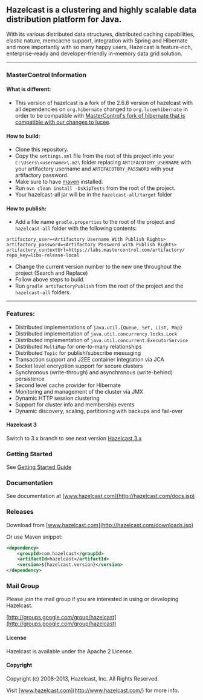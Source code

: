 ## Hazelcast is a clustering and highly scalable data distribution platform for Java.

With its various distributed data structures, distributed caching capabilities, elastic nature, memcache support,
integration with Spring and Hibernate and more importantly with so many happy users, Hazelcast is feature-rich,
enterprise-ready and developer-friendly in-memory data grid solution.

---

### MasterControl Information

#### What is different:
- This version of hazelcast is a fork of the 2.6.8 version of hazelcast with all dependencies on `org.hibernate` changed to `org.luceehibernate`
in order to be compatible with [MasterControl's fork of hibernate that is compatible with our changes to lucee](https://github.com/MasterControlInc/hibernate-orm).

#### How to build:
- Clone this repository.
- Copy the `settings.xml` file from the root of this project into your `C:\Users\<username>\.m2\` folder replacing `ARTIFACOTORY_USERNAME` with your artifactory username and `ARTIFACOTORY_PASSWORD` with your artifactory password.
- Make sure to have [maven](https://maven.apache.org/install.html) installed.
- Run `mvn clean install -DskipTests` from the root of the project.
- Your hazelcast-all jar will be in the `hazelcast-all/target` folder


#### How to publish:
- Add a file name `gradle.properties` to the root of the project and `hazelcast-all` folder with the following contents:
```
artifactory_user=<Artifactory Username With Publish Rights>
artifactory_password=<Artifactory Password with Publish Rights>
artifactory_contextUrl=https://labs.mastercontrol.com/artifactory/
repo_key=libs-release-local   
```
- Change the current version number to the new one throughout the project (Search and Replace)
- Follow above steps to build.
- Run `gradle artifactoryPublish` from the root of the project and the `hazelcast-all` folders.

---



### Features:

* Distributed implementations of `java.util.{Queue, Set, List, Map}`
* Distributed implementation of `java.util.concurrency.locks.Lock`
* Distributed implementation of `java.util.concurrent.ExecutorService`
* Distributed `MultiMap` for one-to-many relationships
* Distributed `Topic` for publish/subscribe messaging
* Transaction support and J2EE container integration via JCA
* Socket level encryption support for secure clusters
* Synchronous (write-through) and asynchronous (write-behind) persistence
* Second level cache provider for Hibernate
* Monitoring and management of the cluster via JMX
* Dynamic HTTP session clustering
* Support for cluster info and membership events
* Dynamic discovery, scaling, partitioning with backups and fail-over

#### Hazelcast 3
Switch to 3.x branch to see next version [Hazelcast 3.x](https://github.com/hazelcast/hazelcast/tree/master)

### Getting Started

See [Getting Started Guide](http://hazelcast.com/docs/latest/manual/single_html/#GettingStarted)

### Documentation

See documentation at [www.hazelcast.com](http://hazelcast.com/docs.jsp)

### Releases

Download from [www.hazelcast.com](http://hazelcast.com/downloads.jsp)

Or use Maven snippet:
````xml
<dependency>
    <groupId>com.hazelcast</groupId>
    <artifactId>hazelcast</artifactId>
    <version>${hazelcast.version}</version>
</dependency>
````

### Mail Group

Please join the mail group if you are interested in using or developing Hazelcast.

[http://groups.google.com/group/hazelcast](http://groups.google.com/group/hazelcast)

#### License

Hazelcast is available under the Apache 2 License.

#### Copyright

Copyright (c) 2008-2013, Hazelcast, Inc. All Rights Reserved.

Visit [www.hazelcast.com](http://www.hazelcast.com/) for more info.
